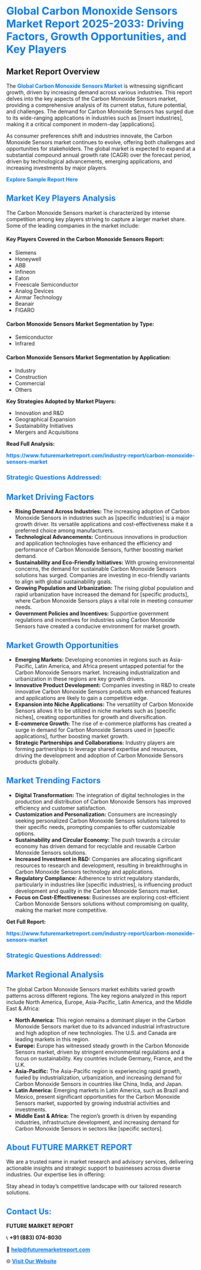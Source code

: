 <h1 style="color: #007BFF;">Global Carbon Monoxide Sensors Market Report 2025-2033: Driving Factors, Growth Opportunities, and Key Players</h1>

<section id="overview">
<h2>Market Report Overview</h2>
<p>The <a href="https://www.futuremarketreport.com/industry-report/carbon-monoxide-sensors-market" style="color: #007BFF; text-decoration: none;"><strong>Global Carbon Monoxide Sensors Market</strong></a> is witnessing significant growth, driven by increasing demand across various industries. This report delves into the key aspects of the Carbon Monoxide Sensors market, providing a comprehensive analysis of its current status, future potential, and challenges. The demand for Carbon Monoxide Sensors has surged due to its wide-ranging applications in industries such as [insert industries], making it a critical component in modern-day [applications].</p>
<p>As consumer preferences shift and industries innovate, the Carbon Monoxide Sensors market continues to evolve, offering both challenges and opportunities for stakeholders. The global market is expected to expand at a substantial compound annual growth rate (CAGR) over the forecast period, driven by technological advancements, emerging applications, and increasing investments by major players.</p>
</section>

<section id="overview">
<p><a href="https://www.futuremarketreport.com/request-sample/reportId=86242" style="color: #007BFF; text-decoration: none;"><strong>Explore Sample Report Here</strong></a></p>
</section>

<section id="key-players">
<h2 style="color: #007BFF;">Market Key Players Analysis</h2>
<p>The Carbon Monoxide Sensors market is characterized by intense competition among key players striving to capture a larger market share. Some of the leading companies in the market include:</p>
<h4>Key Players Covered in the Carbon Monoxide Sensors Report:</h4>
<ul><li>Siemens</li><li>Honeywell</li><li>ABB</li><li>Infineon</li><li>Eaton</li><li>Freescale Semiconductor</li><li>Analog Devices</li><li>Airmar Technology</li><li>Beanair</li><li>FIGARO</li></ul>
<h4>Carbon Monoxide Sensors Market Segmentation by Type:</h4>
<ul><li>Semiconductor</li><li>Infrared</li></ul>

<h4>Carbon Monoxide Sensors Market Segmentation by Application:</h4>
<ul><li>Industry</li><li>Construction</li><li>Commercial</li><li>Others</li></ul>
<p><strong>Key Strategies Adopted by Market Players:</strong></p>
<ul>
<li>Innovation and R&D</li>
<li>Geographical Expansion</li>
<li>Sustainability Initiatives</li>
<li>Mergers and Acquisitions</li>
</ul>
</section>

<section>
<p><strong>Read Full Analysis: </strong></p><a href="https://www.futuremarketreport.com/industry-report/carbon-monoxide-sensors-market" style="color: #007BFF; text-decoration: none;"><strong>https://www.futuremarketreport.com/industry-report/carbon-monoxide-sensors-market</strong></a>
<h3 style="color: #007BFF;">Strategic Questions Addressed:</h3>
</section>

<section id="driving-factors">
<h2 style="color: #007BFF;">Market Driving Factors</h2>
<ul>
<li><strong>Rising Demand Across Industries:</strong> The increasing adoption of Carbon Monoxide Sensors in industries such as [specific industries] is a major growth driver. Its versatile applications and cost-effectiveness make it a preferred choice among manufacturers.</li>
<li><strong>Technological Advancements:</strong> Continuous innovations in production and application technologies have enhanced the efficiency and performance of Carbon Monoxide Sensors, further boosting market demand.</li>
<li><strong>Sustainability and Eco-Friendly Initiatives:</strong> With growing environmental concerns, the demand for sustainable Carbon Monoxide Sensors solutions has surged. Companies are investing in eco-friendly variants to align with global sustainability goals.</li>
<li><strong>Growing Population and Urbanization:</strong> The rising global population and rapid urbanization have increased the demand for [specific products], where Carbon Monoxide Sensors plays a vital role in meeting consumer needs.</li>
<li><strong>Government Policies and Incentives:</strong> Supportive government regulations and incentives for industries using Carbon Monoxide Sensors have created a conducive environment for market growth.</li>
</ul>
</section>

<section id="growth-opportunities">
<h2 style="color: #007BFF;">Market Growth Opportunities</h2>
<ul>
<li><strong>Emerging Markets:</strong> Developing economies in regions such as Asia-Pacific, Latin America, and Africa present untapped potential for the Carbon Monoxide Sensors market. Increasing industrialization and urbanization in these regions are key growth drivers.</li>
<li><strong>Innovative Product Development:</strong> Companies investing in R&D to create innovative Carbon Monoxide Sensors products with enhanced features and applications are likely to gain a competitive edge.</li>
<li><strong>Expansion into Niche Applications:</strong> The versatility of Carbon Monoxide Sensors allows it to be utilized in niche markets such as [specific niches], creating opportunities for growth and diversification.</li>
<li><strong>E-commerce Growth:</strong> The rise of e-commerce platforms has created a surge in demand for Carbon Monoxide Sensors used in [specific applications], further boosting market growth.</li>
<li><strong>Strategic Partnerships and Collaborations:</strong> Industry players are forming partnerships to leverage shared expertise and resources, driving the development and adoption of Carbon Monoxide Sensors products globally.</li>
</ul>
</section>

<section id="trending-factors">
<h2 style="color: #007BFF;">Market Trending Factors</h2>
<ul>
<li><strong>Digital Transformation:</strong> The integration of digital technologies in the production and distribution of Carbon Monoxide Sensors has improved efficiency and customer satisfaction.</li>
<li><strong>Customization and Personalization:</strong> Consumers are increasingly seeking personalized Carbon Monoxide Sensors solutions tailored to their specific needs, prompting companies to offer customizable options.</li>
<li><strong>Sustainability and Circular Economy:</strong> The push towards a circular economy has driven demand for recyclable and reusable Carbon Monoxide Sensors solutions.</li>
<li><strong>Increased Investment in R&D:</strong> Companies are allocating significant resources to research and development, resulting in breakthroughs in Carbon Monoxide Sensors technology and applications.</li>
<li><strong>Regulatory Compliance:</strong> Adherence to strict regulatory standards, particularly in industries like [specific industries], is influencing product development and quality in the Carbon Monoxide Sensors market.</li>
<li><strong>Focus on Cost-Effectiveness:</strong> Businesses are exploring cost-efficient Carbon Monoxide Sensors solutions without compromising on quality, making the market more competitive.</li>
</ul>
</section>

<section>
<p><strong>Get Full Report: </strong></p><a href="https://www.futuremarketreport.com/industry-report/carbon-monoxide-sensors-market" style="color: #007BFF; text-decoration: none;"><strong>https://www.futuremarketreport.com/industry-report/carbon-monoxide-sensors-market</strong></a>
<h3 style="color: #007BFF;">Strategic Questions Addressed:</h3>
</section>


<section id="regional-analysis">
<h2 style="color: #007BFF;">Market Regional Analysis</h2>
<p>The global Carbon Monoxide Sensors market exhibits varied growth patterns across different regions. The key regions analyzed in this report include North America, Europe, Asia-Pacific, Latin America, and the Middle East & Africa:</p>
<ul>
<li><strong>North America:</strong> This region remains a dominant player in the Carbon Monoxide Sensors market due to its advanced industrial infrastructure and high adoption of new technologies. The U.S. and Canada are leading markets in this region.</li>
<li><strong>Europe:</strong> Europe has witnessed steady growth in the Carbon Monoxide Sensors market, driven by stringent environmental regulations and a focus on sustainability. Key countries include Germany, France, and the U.K.</li>
<li><strong>Asia-Pacific:</strong> The Asia-Pacific region is experiencing rapid growth, fueled by industrialization, urbanization, and increasing demand for Carbon Monoxide Sensors in countries like China, India, and Japan.</li>
<li><strong>Latin America:</strong> Emerging markets in Latin America, such as Brazil and Mexico, present significant opportunities for the Carbon Monoxide Sensors market, supported by growing industrial activities and investments.</li>
<li><strong>Middle East & Africa:</strong> The region’s growth is driven by expanding industries, infrastructure development, and increasing demand for Carbon Monoxide Sensors in sectors like [specific sectors].</li>
</ul>
</section>

<footer>
<h2 style="color: #007BFF;">About FUTURE MARKET REPORT</h2>
<p>We are a trusted name in market research and advisory services, delivering actionable insights and strategic support to businesses across diverse industries. Our expertise lies in offering:</p>

<p>Stay ahead in today’s competitive landscape with our tailored research solutions.</p>

<h2 style="color: #007BFF;">Contact Us:</h2>
<p><strong>FUTURE MARKET REPORT</strong></p>
<p>📞 <strong>+91 (883) 074-8030</strong></p>
<p>📧 <strong><a href="mailto:help@futuremarketreport.com" style="color: #007BFF;">help@futuremarketreport.com</a></strong></p>
<p>🌐 <strong><a href="https://www.futuremarketreport.com/" style="color: #007BFF;">Visit Our Website</a></strong></p>
</footer>